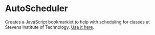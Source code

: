 # AutoScheduler
Creates a JavaScript bookmarklet to help with scheduling for classes at Stevens Institute of Technology. [Use it here](http://afflitto.tech/AutoScheduler).
